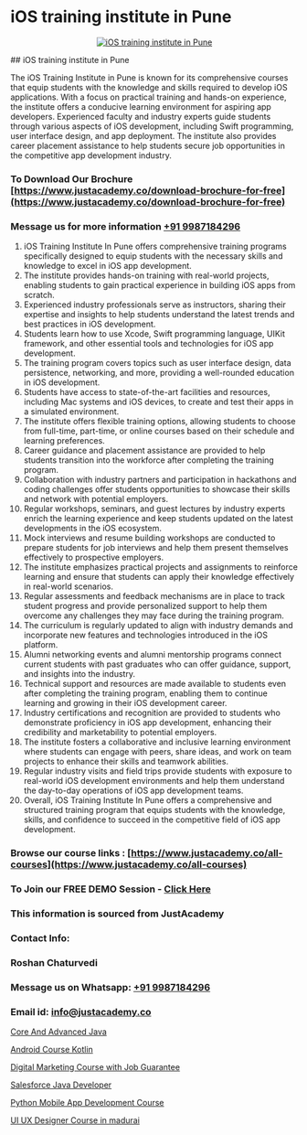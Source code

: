 # iOS training institute in Pune

<p align="center">
  <a href="https://justacademy.co/course-detail/ios-training">
    <img src="https://justacademy.co/storage2/course_image/1676636008_course_image.webp" alt="iOS training institute in Pune">
  </a>
</p>
## iOS training institute in Pune

The iOS Training Institute in Pune is known for its comprehensive courses that equip students with the knowledge and skills required to develop iOS applications. With a focus on practical training and hands-on experience, the institute offers a conducive learning environment for aspiring app developers. Experienced faculty and industry experts guide students through various aspects of iOS development, including Swift programming, user interface design, and app deployment. The institute also provides career placement assistance to help students secure job opportunities in the competitive app development industry.
### To Download Our Brochure [https://www.justacademy.co/download-brochure-for-free](https://www.justacademy.co/download-brochure-for-free)
### Message us for more information [+91 9987184296](https://api.whatsapp.com/send?phone=919987184296)
1) iOS Training Institute In Pune offers comprehensive training programs specifically designed to equip students with the necessary skills and knowledge to excel in iOS app development.
2) The institute provides hands-on training with real-world projects, enabling students to gain practical experience in building iOS apps from scratch.
3) Experienced industry professionals serve as instructors, sharing their expertise and insights to help students understand the latest trends and best practices in iOS development.
4) Students learn how to use Xcode, Swift programming language, UIKit framework, and other essential tools and technologies for iOS app development.
5) The training program covers topics such as user interface design, data persistence, networking, and more, providing a well-rounded education in iOS development.
6) Students have access to state-of-the-art facilities and resources, including Mac systems and iOS devices, to create and test their apps in a simulated environment.
7) The institute offers flexible training options, allowing students to choose from full-time, part-time, or online courses based on their schedule and learning preferences.
8) Career guidance and placement assistance are provided to help students transition into the workforce after completing the training program.
9) Collaboration with industry partners and participation in hackathons and coding challenges offer students opportunities to showcase their skills and network with potential employers.
10) Regular workshops, seminars, and guest lectures by industry experts enrich the learning experience and keep students updated on the latest developments in the iOS ecosystem.
11) Mock interviews and resume building workshops are conducted to prepare students for job interviews and help them present themselves effectively to prospective employers.
12) The institute emphasizes practical projects and assignments to reinforce learning and ensure that students can apply their knowledge effectively in real-world scenarios.
13) Regular assessments and feedback mechanisms are in place to track student progress and provide personalized support to help them overcome any challenges they may face during the training program.
14) The curriculum is regularly updated to align with industry demands and incorporate new features and technologies introduced in the iOS platform.
15) Alumni networking events and alumni mentorship programs connect current students with past graduates who can offer guidance, support, and insights into the industry.
16) Technical support and resources are made available to students even after completing the training program, enabling them to continue learning and growing in their iOS development career.
17) Industry certifications and recognition are provided to students who demonstrate proficiency in iOS app development, enhancing their credibility and marketability to potential employers.
18) The institute fosters a collaborative and inclusive learning environment where students can engage with peers, share ideas, and work on team projects to enhance their skills and teamwork abilities.
19) Regular industry visits and field trips provide students with exposure to real-world iOS development environments and help them understand the day-to-day operations of iOS app development teams.
20) Overall, iOS Training Institute In Pune offers a comprehensive and structured training program that equips students with the knowledge, skills, and confidence to succeed in the competitive field of iOS app development.

### Browse our course links : [https://www.justacademy.co/all-courses](https://www.justacademy.co/all-courses) 
### To Join our FREE DEMO Session - [Click Here](https://www.justacademy.co/register-for-course-demo)


### This information is sourced from JustAcademy
### Contact Info:
### Roshan Chaturvedi
### Message us on Whatsapp: [+91 9987184296](https://api.whatsapp.com/send?phone=919987184296)
### Email id: [info@justacademy.co](mailto:info@justacademy.co)
                
[Core And Advanced Java](https://www.linkedin.com/pulse/core-advanced-java-software-training-mountain-view-3s4pe?trackingId=Rmud9vJOXTZhwTZe4HS2Yw%3D%3D&lipi=urn%3Ali%3Apage%3Ad_flagship3_company_admin%3BRmRTtwAISLyMmFqcBdL04g%3D%3D)

[Android Course Kotlin](https://www.linkedin.com/pulse/android-course-kotlin-software-training-sunnyvale-2fjuc/)

[Digital Marketing Course with Job Guarantee](https://medium.com/@abhidnya.1068/digital-marketing-course-with-job-guarantee-1a340c0bf8d6)

[Salesforce Java Developer](https://medium.com/@akanshapatil/salesforce-java-developer-403024ac2f65)

[Python Mobile App Development Course](https://justacademyin.github.io/Articles/Python-Mobile-App-Development-Course)

[UI UX Designer Course in madurai](https://justacademyin.github.io/justacademy/ui-ux-designer-course-in-madurai)

